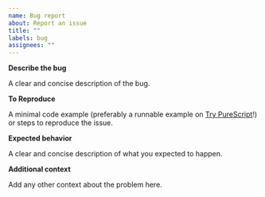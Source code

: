 ```yaml
---
name: Bug report
about: Report an issue
title: ""
labels: bug
assignees: ""
---
```


**Describe the bug**

A clear and concise description of the bug.

**To Reproduce**

A minimal code example (preferably a runnable example on [Try PureScript](https://try.purescript.org)!) or steps to reproduce the issue.

**Expected behavior**

A clear and concise description of what you expected to happen.

**Additional context**

Add any other context about the problem here.
